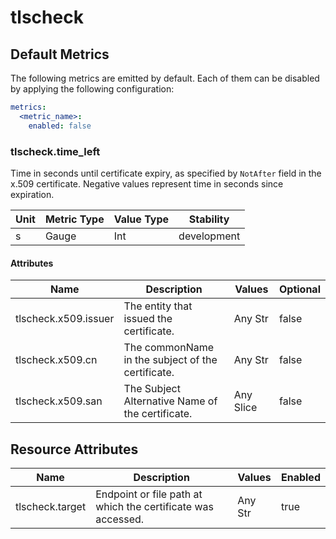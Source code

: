 [comment]: <> (Code generated by mdatagen. DO NOT EDIT.)

# tlscheck

## Default Metrics

The following metrics are emitted by default. Each of them can be disabled by applying the following configuration:

```yaml
metrics:
  <metric_name>:
    enabled: false
```

### tlscheck.time_left

Time in seconds until certificate expiry, as specified by `NotAfter` field in the x.509 certificate. Negative values represent time in seconds since expiration.

| Unit | Metric Type | Value Type | Stability |
| ---- | ----------- | ---------- | --------- |
| s | Gauge | Int | development |

#### Attributes

| Name | Description | Values | Optional |
| ---- | ----------- | ------ | -------- |
| tlscheck.x509.issuer | The entity that issued the certificate. | Any Str | false |
| tlscheck.x509.cn | The commonName in the subject of the certificate. | Any Str | false |
| tlscheck.x509.san | The Subject Alternative Name of the certificate. | Any Slice | false |

## Resource Attributes

| Name | Description | Values | Enabled |
| ---- | ----------- | ------ | ------- |
| tlscheck.target | Endpoint or file path at which the certificate was accessed. | Any Str | true |
